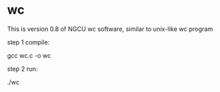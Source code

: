 # wc
This is version 0.8 of  NGCU wc software, similar to unix-like wc program


step 1 compile:

gcc wc.c -o wc



step 2 run:

./wc

